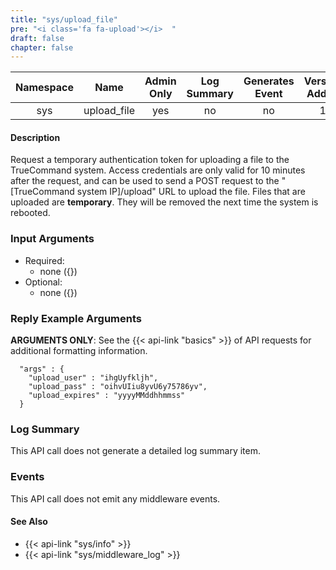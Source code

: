 ```yaml
---
title: "sys/upload_file"
pre: "<i class='fa fa-upload'></i>	"
draft: false
chapter: false
---
```


| Namespace | Name | Admin Only | Log Summary | Generates Event | Version Added | Version Removed |
|:----------------:|:--------:|:--------:|:--------:|:--------:|:---:|:---:|
| sys | upload_file | yes | no | no | 1 | 2.0 |

#### Description
Request a temporary authentication token for uploading a file to the TrueCommand system.
Access credentials are only valid for 10 minutes after the request, and can be used to send a POST request to the "[TrueCommand system IP]/upload" URL to upload the file.
Files that are uploaded are **temporary**. They will be removed the next time the system is rebooted.

### Input Arguments
* Required:
   * none ({})
* Optional:
   * none ({})


### Reply Example Arguments
**ARGUMENTS ONLY**: See the {{< api-link "basics" >}} of API requests for additional formatting information.

```
  "args" : {
    "upload_user" : "ihgUyfkljh",
    "upload_pass" : "oihvUIiu8yvU6y75786yv",
    "upload_expires" : "yyyyMMddhhmmss"
  }
```

### Log Summary
This API call does not generate a detailed log summary item.

### Events
This API call does not emit any middleware events.

#### See Also
* {{< api-link "sys/info" >}}
* {{< api-link "sys/middleware_log" >}}
